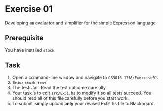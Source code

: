 # Exercise 01

Developing an evaluator and simplifier for the simple Expression language

## Prerequisite

You have installed `stack`.

## Task

1. Open a command-line window and navigate to `CS3016-1718/Exercise01`.
2. Enter `stack test`. 
5. The tests fail. Read the test outcome carefully. 
6. Your task is to edit `src/Ex01.hs` to modify it so all tests succeed. You should read all of this file carefully before you start work.
7. To submit, simply upload **only** your revised Ex01.hs file to Blackboard. 